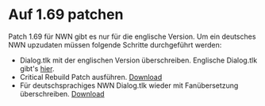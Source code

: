 # Auf 1.69 patchen #
Patch 1.69 für NWN gibt es nur für die englische Version. Um ein deutsches NWN upzudaten müssen folgende Schritte durchgeführt werden:
  * Dialog.tlk mit der englischen Version überschreiben. Englische Dialog.tlk gibt's [hier](http://files.bioware.com/neverwinternights/dialog/english/NWNEnglish1.69dialog.zip).
  * Critical Rebuild Patch ausführen. [Download](http://files.bioware.com/neverwinternights/updates/windows/english/NWNEnglish1.69HotUUpdate.exe)
  * Für deutschsprachiges NWN Dialog.tlk wieder mit Fanübersetzung überschreiben. [Download](http://nwvault.ign.com/View.php?view=hakpaks.detail&id=7561)